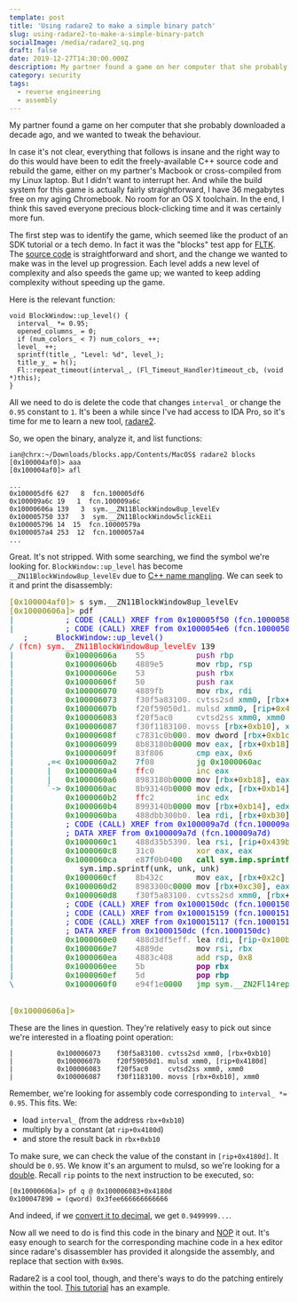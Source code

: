 ```yaml
---
template: post
title: 'Using radare2 to make a simple binary patch'
slug: using-radare2-to-make-a-simple-binary-patch
socialImage: /media/radare2_sq.png
draft: false
date: 2019-12-27T14:30:00.000Z
description: My partner found a game on her computer that she probably downloaded a decade ago, and we wanted to tweak the behaviour.
category: security
tags:
  - reverse engineering
  - assembly
---
```

My partner found a game on her computer that she probably downloaded a decade ago, and we wanted to tweak the behaviour.

In case it's not clear, everything that follows is insane and the right way to do this would have been to edit the freely-available C++ source code and rebuild the game, either on my partner's Macbook or cross-compiled from my Linux laptop. But I didn't want to interrupt her. And while the build system for this game is actually fairly straightforward, I have 36 megabytes free on my aging Chromebook. No room for an OS X toolchain. In the end, I think this saved everyone precious block-clicking time and it was certainly more fun.

The first step was to identify the game, which seemed like the product of an SDK tutorial or a tech demo. In fact it was the "blocks" test app for [FLTK](https://www.fltk.org/doc-1.3/examples.html#examples_blocks). The [source code](https://github.com/fltk/fltk/blob/release-1.1.10/test/blocks.cxx) is straightforward and short, and the change we wanted to make was in the level up progression. Each level adds a new level of complexity and also speeds the game up; we wanted to keep adding complexity without speeding up the game.

Here is the relevant function:

    void BlockWindow::up_level() {
      interval_ *= 0.95;
      opened_columns_ = 0;
      if (num_colors_ < 7) num_colors_ ++;
      level_ ++;
      sprintf(title_, "Level: %d", level_);
      title_y_ = h();
      Fl::repeat_timeout(interval_, (Fl_Timeout_Handler)timeout_cb, (void *)this);
    }

All we need to do is delete the code that changes `interval_` or change the `0.95` constant to `1`. It's been a while since I've had access to IDA Pro, so it's time for me to learn a new tool, [radare2](https://rada.re/).

So, we open the binary, analyze it, and list functions:

    ian@chrx:~/Downloads/blocks.app/Contents/MacOS$ radare2 blocks 
    [0x100004af0]> aaa
    [0x100004af0]> afl
    
    ...
    0x100005df6 627   8  fcn.100005df6
    0x100009a6c 19   1  fcn.100009a6c
    0x10000606a 139   3  sym.__ZN11BlockWindow8up_levelEv
    0x100005750 337   3  sym.__ZN11BlockWindow5clickEii
    0x100005796 14  15  fcn.10000579a
    0x1000057a4 253  12  fcn.1000057a4
    ...

Great. It's not stripped. With some searching, we find the symbol we're looking for. `BlockWindow::up_level` has become `__ZN11BlockWindow8up_levelEv` due to [C++ name mangling](https://en.wikipedia.org/wiki/Name_mangling#C++). We can seek to it and print the disassembly:

<pre>
<span style="color:olive;">[0x100004af0]&gt;</span> s sym.__ZN11BlockWindow8up_levelEv
<span style="color:olive;">[0x10000606a]&gt;</span> pdf
<span style="color:teal;">| </span><span style="color:teal;">          </span><span style="color:blue;">; CODE (CALL) XREF from 0x100005f50 (fcn.1000058c0)</span>
<span style="color:teal;">| </span><span style="color:teal;">          </span><span style="color:blue;">; CODE (CALL) XREF from 0x1000054e6 (fcn.1000050dc)</span>
<span style="color:blue;">   ;      BlockWindow::up_level()
</span><span style="color:teal;">/ </span><span style="color:red;">(fcn) sym.__ZN11BlockWindow8up_levelEv</span> 139
<span style="color:teal;">| </span><span style="color:teal;">          </span><span style="color:green;">0x10000606a</span>    <span style="color:gray;">55</span>           <span style="color:purple;">push</span><span style="color:teal;"> rbp</span>
<span style="color:teal;">| </span><span style="color:teal;">          </span><span style="color:green;">0x10000606b</span>    <span style="color:gray;">4889e5</span>       mov<span style="color:teal;"> rbp</span>,<span style="color:teal;"> rsp</span>
<span style="color:teal;">| </span><span style="color:teal;">          </span><span style="color:green;">0x10000606e</span>    <span style="color:gray;">53</span>           <span style="color:purple;">push</span><span style="color:teal;"> rbx</span>
<span style="color:teal;">| </span><span style="color:teal;">          </span><span style="color:green;">0x10000606f</span>    <span style="color:gray;">50</span>           <span style="color:purple;">push</span><span style="color:teal;"> rax</span>
<span style="color:teal;">| </span><span style="color:teal;">          </span><span style="color:green;">0x100006070</span>    <span style="color:gray;">4889fb</span>       mov<span style="color:teal;"> rbx</span>,<span style="color:teal;"> rdi</span>
<span style="color:teal;">| </span><span style="color:teal;">          </span><span style="color:green;">0x100006073</span>    <span style="color:gray;">f30f5a83100.</span> <span style="color:gray;">cvtss2sd</span><span style="color:teal;"> xmm0</span>,<span style="color:teal;"> </span>[<span style="color:teal;">rbx</span>+<span style="color:teal;"></span><span style="color:olive;">0xb10</span>]<span style="color:teal;"></span>
<span style="color:teal;">| </span><span style="color:teal;">          </span><span style="color:green;">0x10000607b</span>    <span style="color:gray;">f20f59050d1.</span> <span style="color:gray;">mulsd</span><span style="color:teal;"> xmm0</span>,<span style="color:teal;"> </span>[<span style="color:teal;">rip</span>+<span style="color:teal;"></span><span style="color:olive;">0x4180d</span>]<span style="color:teal;"></span>
<span style="color:teal;">| </span><span style="color:teal;">          </span><span style="color:green;">0x100006083</span>    <span style="color:gray;">f20f5ac0</span>     <span style="color:gray;">cvtsd2ss</span><span style="color:teal;"> xmm0</span>,<span style="color:teal;"> xmm0</span>
<span style="color:teal;">| </span><span style="color:teal;">          </span><span style="color:green;">0x100006087</span>    <span style="color:gray;">f30f1183100.</span> <span style="color:gray;">movss</span><span style="color:teal;"> </span>[<span style="color:teal;">rbx</span>+<span style="color:teal;"></span><span style="color:olive;">0xb10</span>]<span style="color:teal;"></span>,<span style="color:teal;"> xmm0</span>
<span style="color:teal;">| </span><span style="color:teal;">          </span><span style="color:green;">0x10000608f</span>    <span style="color:gray;">c7831c0b</span><span style="color:green;">00</span><span style="color:gray;">0.</span> mov dword<span style="color:teal;"> </span>[<span style="color:teal;">rbx</span>+<span style="color:teal;"></span><span style="color:olive;">0xb1c</span>]<span style="color:teal;"></span>,<span style="color:teal;"> </span><span style="color:olive;">0x0</span>
<span style="color:teal;">| </span><span style="color:teal;">          </span><span style="color:green;">0x100006099</span>    <span style="color:gray;">8b83180b</span><span style="color:green;">0000</span> mov<span style="color:teal;"> eax</span>,<span style="color:teal;"> </span>[<span style="color:teal;">rbx</span>+<span style="color:teal;"></span><span style="color:olive;">0xb18</span>]<span style="color:teal;"></span>
<span style="color:teal;">| </span><span style="color:teal;">          </span><span style="color:green;">0x10000609f</span>    <span style="color:gray;">83f806</span>       <span style="color:teal;">cmp eax</span>,<span style="color:teal;"> </span><span style="color:olive;">0x6</span>
<span style="color:teal;">| </span><span style="color:teal;">      ,=&lt; </span><span style="color:green;">0x1000060a2</span>    <span style="color:teal;">7f</span><span style="color:gray;">08</span>         <span style="color:green;">jg 0x1000060ac</span>
<span style="color:teal;">| </span><span style="color:teal;">      |   </span><span style="color:green;">0x1000060a4</span>    <span style="color:red;">ff</span><span style="color:gray;">c0</span>         <span style="color:olive;">inc</span><span style="color:teal;"> eax</span>
<span style="color:teal;">| </span><span style="color:teal;">      |   </span><span style="color:green;">0x1000060a6</span>    <span style="color:gray;">8983180b</span><span style="color:green;">0000</span> mov<span style="color:teal;"> </span>[<span style="color:teal;">rbx</span>+<span style="color:teal;"></span><span style="color:olive;">0xb18</span>]<span style="color:teal;"></span>,<span style="color:teal;"> eax</span>
<span style="color:teal;">| </span><span style="color:teal;">      `-&gt; </span><span style="color:green;">0x1000060ac</span>    <span style="color:gray;">8b93140b</span><span style="color:green;">0000</span> mov<span style="color:teal;"> edx</span>,<span style="color:teal;"> </span>[<span style="color:teal;">rbx</span>+<span style="color:teal;"></span><span style="color:olive;">0xb14</span>]<span style="color:teal;"></span>
<span style="color:teal;">| </span><span style="color:teal;">          </span><span style="color:green;">0x1000060b2</span>    <span style="color:red;">ff</span><span style="color:gray;">c2</span>         <span style="color:olive;">inc</span><span style="color:teal;"> edx</span>
<span style="color:teal;">| </span><span style="color:teal;">          </span><span style="color:green;">0x1000060b4</span>    <span style="color:gray;">8993140b</span><span style="color:green;">0000</span> mov<span style="color:teal;"> </span>[<span style="color:teal;">rbx</span>+<span style="color:teal;"></span><span style="color:olive;">0xb14</span>]<span style="color:teal;"></span>,<span style="color:teal;"> edx</span>
<span style="color:teal;">| </span><span style="color:teal;">          </span><span style="color:green;">0x1000060ba</span>    <span style="color:gray;">488dbb300b0.</span> lea<span style="color:teal;"> rdi</span>,<span style="color:teal;"> </span>[<span style="color:teal;">rbx</span>+<span style="color:teal;"></span><span style="color:olive;">0xb30</span>]<span style="color:teal;"></span>
<span style="color:teal;">| </span><span style="color:teal;">          </span><span style="color:blue;">; CODE (CALL) XREF from 0x100009a7d (fcn.100009a7d)</span>
<span style="color:teal;">| </span><span style="color:teal;">          </span><span style="color:blue;">; DATA XREF from 0x100009a7d (fcn.100009a7d)</span>
<span style="color:teal;">| </span><span style="color:teal;">          </span><span style="color:green;">0x1000060c1</span>    <span style="color:gray;">488d35b5390.</span> lea<span style="color:teal;"> rsi</span>,<span style="color:teal;"> </span>[<span style="color:teal;">rip</span>+<span style="color:teal;"></span><span style="color:olive;">0x439b5</span>]<span style="color:teal;"></span> ; 0x100009a7d 
<span style="color:teal;">| </span><span style="color:teal;">          </span><span style="color:green;">0x1000060c8</span>    <span style="color:gray;">31c0</span>         <span style="color:olive;">xor</span><span style="color:teal;"> eax</span>,<span style="color:teal;"> eax</span>
<span style="color:teal;">| </span><span style="color:teal;">          </span><span style="color:green;">0x1000060ca</span>    <span style="color:gray;">e8</span><span style="color:teal;">7f</span><span style="color:gray;">0b04</span><span style="color:green;">00</span>   <span style="color:green;font-weight:bold;">call sym.imp.sprintf</span>
<span style="color:teal;">| </span><span style="color:teal;">          </span>   sym.imp.sprintf(unk, unk, unk)
<span style="color:teal;">| </span><span style="color:teal;">          </span><span style="color:green;">0x1000060cf</span>    <span style="color:gray;">8b432c</span>       mov<span style="color:teal;"> eax</span>,<span style="color:teal;"> </span>[<span style="color:teal;">rbx</span>+<span style="color:teal;"></span><span style="color:olive;">0x2c</span>]<span style="color:teal;"></span>
<span style="color:teal;">| </span><span style="color:teal;">          </span><span style="color:green;">0x1000060d2</span>    <span style="color:gray;">8983300c</span><span style="color:green;">0000</span> mov<span style="color:teal;"> </span>[<span style="color:teal;">rbx</span>+<span style="color:teal;"></span><span style="color:olive;">0xc30</span>]<span style="color:teal;"></span>,<span style="color:teal;"> eax</span>
<span style="color:teal;">| </span><span style="color:teal;">          </span><span style="color:green;">0x1000060d8</span>    <span style="color:gray;">f30f5a83100.</span> <span style="color:gray;">cvtss2sd</span><span style="color:teal;"> xmm0</span>,<span style="color:teal;"> </span>[<span style="color:teal;">rbx</span>+<span style="color:teal;"></span><span style="color:olive;">0xb10</span>]<span style="color:teal;"></span>
<span style="color:teal;">| </span><span style="color:teal;">          </span><span style="color:blue;">; CODE (CALL) XREF from 0x1000150dc (fcn.1000150dc)</span>
<span style="color:teal;">| </span><span style="color:teal;">          </span><span style="color:blue;">; CODE (CALL) XREF from 0x100015159 (fcn.100015159)</span>
<span style="color:teal;">| </span><span style="color:teal;">          </span><span style="color:blue;">; CODE (CALL) XREF from 0x100015117 (fcn.100015117)</span>
<span style="color:teal;">| </span><span style="color:teal;">          </span><span style="color:blue;">; DATA XREF from 0x1000150dc (fcn.1000150dc)</span>
<span style="color:teal;">| </span><span style="color:teal;">          </span><span style="color:green;">0x1000060e0</span>    <span style="color:gray;">488d3df5eff.</span> lea<span style="color:teal;"> rdi</span>,<span style="color:teal;"> </span>[<span style="color:teal;">rip</span>-<span style="color:teal;"></span><span style="color:olive;">0x100b</span>]<span style="color:teal;"></span> ; 0x1000150dc 
<span style="color:teal;">| </span><span style="color:teal;">          </span><span style="color:green;">0x1000060e7</span>    <span style="color:gray;">4889de</span>       mov<span style="color:teal;"> rsi</span>,<span style="color:teal;"> rbx</span>
<span style="color:teal;">| </span><span style="color:teal;">          </span><span style="color:green;">0x1000060ea</span>    <span style="color:gray;">4883c408</span>     <span style="color:olive;">add</span><span style="color:teal;"> rsp</span>,<span style="color:teal;"> </span><span style="color:olive;">0x8</span>
<span style="color:teal;">| </span><span style="color:teal;">          </span><span style="color:green;">0x1000060ee</span>    <span style="color:gray;">5b</span>           <span style="color:purple;font-weight:bold;">pop</span><span style="color:teal;font-weight:bold;"> rbx</span>
<span style="color:teal;">| </span><span style="color:teal;">          </span><span style="color:green;">0x1000060ef</span>    <span style="color:gray;">5d</span>           <span style="color:purple;font-weight:bold;">pop</span><span style="color:teal;font-weight:bold;"> rbp</span>
<span style="color:teal;">\ </span><span style="color:teal;">          </span><span style="color:green;">0x1000060f0</span>    <span style="color:gray;">e94f1e</span><span style="color:green;">0000</span>   <span style="color:green;">jmp sym.__ZN2Fl14repeat_timeoutEdPFvPvES0_</span>


<span style="color:olive;">[0x10000606a]&gt;</span> 
</pre>

These are the lines in question. They're relatively easy to pick out since we're interested in a floating point operation:

    |           0x100006073    f30f5a83100. cvtss2sd xmm0, [rbx+0xb10]
    |           0x10000607b    f20f59050d1. mulsd xmm0, [rip+0x4180d]
    |           0x100006083    f20f5ac0     cvtsd2ss xmm0, xmm0
    |           0x100006087    f30f1183100. movss [rbx+0xb10], xmm0

Remember, we're looking for assembly code corresponding to `interval_ *= 0.95`. This fits. We:

* load `interval_` (from the address `rbx+0xb10`)
* multiply by a constant (at `rip+0x4180d`)
* and store the result back in `rbx+0xb10`

To make sure, we can check the value of the constant in `[rip+0x4180d]`. It should be `0.95`. We know it's an argument to mulsd, so we're looking for a [double](https://en.wikipedia.org/wiki/Double-precision_floating-point_format#IEEE_754_double-precision_binary_floating-point_format:_binary64). Recall `rip` points to the next instruction to be executed, so:

    [0x10000606a]> pf q @ 0x100006083+0x4180d
    0x100047890 = (qword) 0x3fee666666666666 

And indeed, if we [convert it to decimal](https://binaryconvert.com/result_double.html?hexadecimal=3FEE666666666666), we get `0.9499999...`.

Now all we need to do is find this code in the binary and [NOP](https://www.felixcloutier.com/x86/nop) it out. It's easy enough to search for the corresponding machine code in a hex editor since radare's disassembler has provided it alongside the assembly, and replace that section with `0x90`s.

Radare2 is a cool tool, though, and there's ways to do the patching entirely within the tool. [This tutorial](https://monosource.gitbooks.io/radare2-explorations/content/tut1/tut1_-_simple_patch.html) has an example.

